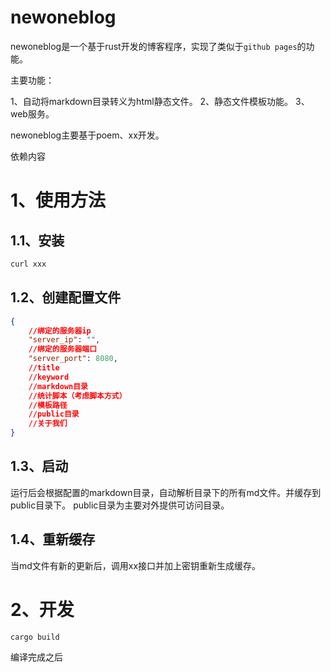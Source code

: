 # newoneblog
newoneblog是一个基于rust开发的博客程序，实现了类似于`github pages`的功能。

主要功能：

1、自动将markdown目录转义为html静态文件。
2、静态文件模板功能。
3、web服务。

newoneblog主要基于poem、xx开发。

依赖内容

# 1、使用方法
## 1.1、安装
``` sh
curl xxx
```
## 1.2、创建配置文件
``` json
{
    //绑定的服务器ip
    "server_ip": "",
    //绑定的服务器端口
    "server_port": 8080,
    //title
    //keyword
    //markdown目录
    //统计脚本（考虑脚本方式）
    //模板路径
    //public目录
    //关于我们
}

```
## 1.3、启动

运行后会根据配置的markdown目录，自动解析目录下的所有md文件。并缓存到public目录下。
public目录为主要对外提供可访问目录。


## 1.4、重新缓存
当md文件有新的更新后，调用xx接口并加上密钥重新生成缓存。

# 2、开发
``` rust
cargo build
```
编译完成之后